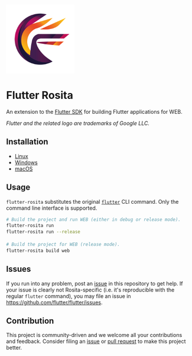 <img alt="Flutter Rosita" src="packages/rosita/docs/assets/rosita_full_logo.png" width="185" height="185">

# Flutter Rosita

An extension to the [Flutter SDK](https://github.com/flutter/flutter) for building Flutter applications for WEB.

_Flutter and the related logo are trademarks of Google LLC._

## Installation

- [Linux](doc/linux-install.md)
- [Windows](doc/windows-install.md)
- [macOS](doc/macos-install.md)

## Usage

`flutter-rosita` substitutes the original [`flutter`](https://docs.flutter.dev/reference/flutter-cli) CLI command. Only the command line interface is supported.

```sh
# Build the project and run WEB (either in debug or release mode).
flutter-rosita run
flutter-rosita run --release

# Build the project for WEB (release mode).
flutter-rosita build web
```

## Issues

If you run into any problem, post an [issue](../../issues) in this repository to get help. If your issue is clearly not Rosita-specific (i.e. it's reproducible with the regular `flutter` command), you may file an issue in https://github.com/flutter/flutter/issues.

## Contribution

This project is community-driven and we welcome all your contributions and feedback. Consider filing an [issue](../../issues) or [pull request](../../pulls) to make this project better.